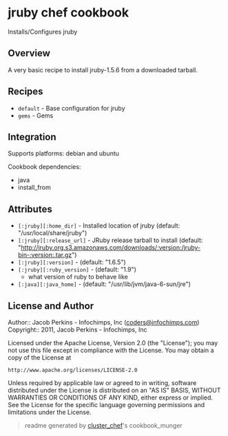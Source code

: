 # jruby chef cookbook

Installs/Configures jruby

## Overview

A very basic recipe to install jruby-1.5.6 from a downloaded tarball.

## Recipes 

* `default`                  - Base configuration for jruby
* `gems`                     - Gems

## Integration

Supports platforms: debian and ubuntu

Cookbook dependencies:

* java
* install_from


## Attributes

* `[:jruby][:home_dir]`               - Installed location of jruby (default: "/usr/local/share/jruby")
* `[:jruby][:release_url]`            - JRuby release tarball to install (default: "http://jruby.org.s3.amazonaws.com/downloads/:version:/jruby-bin-:version:.tar.gz")
* `[:jruby][:version]`                -  (default: "1.6.5")
* `[:jruby][:ruby_version]`           -  (default: "1.9")
  - what version of ruby to behave like
* `[:java][:java_home]`               -  (default: "/usr/lib/jvm/java-6-sun/jre")

## License and Author

Author::                Jacob Perkins - Infochimps, Inc (<coders@infochimps.com>)
Copyright::             2011, Jacob Perkins - Infochimps, Inc

Licensed under the Apache License, Version 2.0 (the "License");
you may not use this file except in compliance with the License.
You may obtain a copy of the License at

    http://www.apache.org/licenses/LICENSE-2.0

Unless required by applicable law or agreed to in writing, software
distributed under the License is distributed on an "AS IS" BASIS,
WITHOUT WARRANTIES OR CONDITIONS OF ANY KIND, either express or implied.
See the License for the specific language governing permissions and
limitations under the License.

> readme generated by [cluster_chef](http://github.com/infochimps/cluster_chef)'s cookbook_munger
